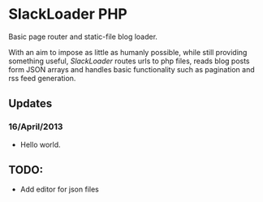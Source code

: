 # SlackLoader PHP

Basic page router and static-file blog loader.

With an aim to impose as little as humanly possible, while still providing something useful, *SlackLoader* routes urls to php files, reads blog posts form JSON arrays and handles basic functionality such as pagination and rss feed generation.

## Updates

### 16/April/2013

- Hello world.


## TODO:

- Add editor for json files
